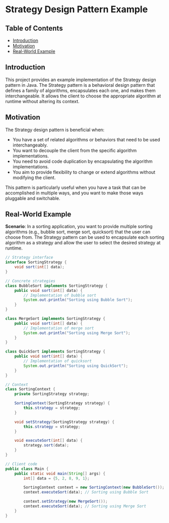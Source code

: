 # Strategy Design Pattern Example

## Table of Contents

- [Introduction](#introduction)
- [Motivation](#motivation)
- [Real-World Example](#real-world-example)

## Introduction

This project provides an example implementation of the Strategy design pattern in Java. The Strategy pattern is a
behavioral design pattern that defines a family of algorithms, encapsulates each one, and makes them interchangeable. It
allows the client to choose the appropriate algorithm at runtime without altering its context.

## Motivation

The Strategy design pattern is beneficial when:

- You have a set of related algorithms or behaviors that need to be used interchangeably.
- You want to decouple the client from the specific algorithm implementations.
- You need to avoid code duplication by encapsulating the algorithm implementations.
- You aim to provide flexibility to change or extend algorithms without modifying the client.

This pattern is particularly useful when you have a task that can be accomplished in multiple ways, and you want to make
those ways pluggable and switchable.

## Real-World Example

**Scenario**: In a sorting application, you want to provide multiple sorting algorithms (e.g., bubble sort, merge sort,
quicksort) that the user can choose from. The Strategy pattern can be used to encapsulate each sorting algorithm as a
strategy and allow the user to select the desired strategy at runtime.

```java
// Strategy interface
interface SortingStrategy {
    void sort(int[] data);
}

// Concrete strategies
class BubbleSort implements SortingStrategy {
    public void sort(int[] data) {
        // Implementation of bubble sort
        System.out.println("Sorting using Bubble Sort");
    }
}

class MergeSort implements SortingStrategy {
    public void sort(int[] data) {
        // Implementation of merge sort
        System.out.println("Sorting using Merge Sort");
    }
}

class QuickSort implements SortingStrategy {
    public void sort(int[] data) {
        // Implementation of quicksort
        System.out.println("Sorting using QuickSort");
    }
}

// Context
class SortingContext {
    private SortingStrategy strategy;

    SortingContext(SortingStrategy strategy) {
        this.strategy = strategy;
    }

    void setStrategy(SortingStrategy strategy) {
        this.strategy = strategy;
    }

    void executeSort(int[] data) {
        strategy.sort(data);
    }
}

// Client code
public class Main {
    public static void main(String[] args) {
        int[] data = {5, 2, 8, 9, 1};

        SortingContext context = new SortingContext(new BubbleSort());
        context.executeSort(data); // Sorting using Bubble Sort

        context.setStrategy(new MergeSort());
        context.executeSort(data); // Sorting using Merge Sort
    }
}
```